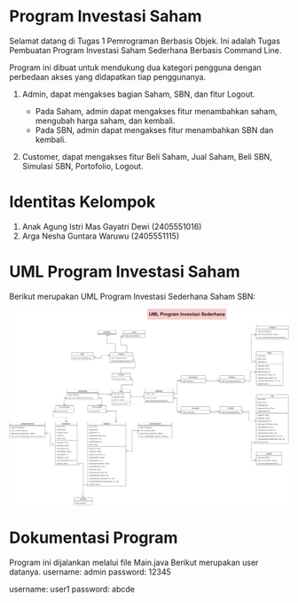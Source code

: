# Program Investasi Saham

Selamat datang di Tugas 1 Pemrograman Berbasis Objek. Ini adalah Tugas Pembuatan Program Investasi Saham Sederhana Berbasis Command Line. 

Program ini dibuat untuk mendukung dua kategori pengguna dengan perbedaan akses yang didapatkan tiap penggunanya.

1. Admin, dapat mengakses bagian Saham, SBN, dan fitur Logout. 
    - Pada Saham, admin dapat mengakses fitur menambahkan saham, mengubah harga saham, dan kembali. 
    - Pada SBN, admin dapat mengakses fitur menambahkan SBN dan kembali.

2. Customer, dapat mengakses fitur Beli Saham, Jual Saham, Beli SBN, Simulasi SBN, Portofolio, Logout.

# Identitas Kelompok

1. Anak Agung Istri Mas Gayatri Dewi (2405551016)
2. Arga Nesha Guntara Waruwu (2405551115)

# UML Program Investasi Saham
Berikut merupakan UML Program Investasi Sederhana Saham SBN:

![Diagram-UML](https://github.com/argaNeshaaa/TugasPBO/blob/main/UML%20Program%20Investasi.png?raw=true0)

# Dokumentasi Program
Program ini dijalankan melalui file Main.java
Berikut merupakan user datanya.
username: admin
password: 12345

username: user1
password: abcde




